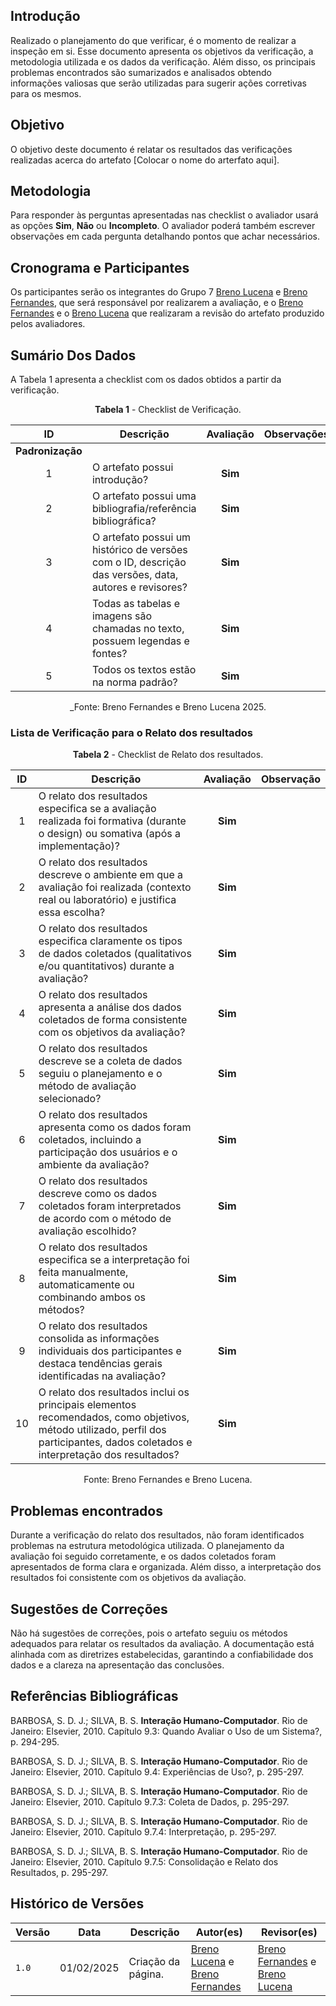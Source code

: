 ## Introdução

Realizado o planejamento do que verificar, é o momento de realizar a inspeção em si. Esse documento apresenta os objetivos da verificação, a metodologia utilizada e os dados da verificação. Além disso, os principais problemas encontrados são sumarizados e analisados obtendo informações valiosas que serão utilizadas para sugerir ações corretivas para os mesmos.

## Objetivo

O objetivo deste documento é relatar os resultados das verificações realizadas acerca do artefato [Colocar o nome do arterfato aqui].

## Metodologia

 Para responder às perguntas apresentadas nas checklist o avaliador usará as opções **Sim**, **Não** ou **Incompleto**. O avaliador poderá também escrever observações em cada pergunta detalhando pontos que achar necessários.

## Cronograma e Participantes

Os participantes serão os integrantes do Grupo 7 [Breno Lucena](https://github.com/BrenoLUCO) e [Breno Fernandes](https://github.com/Brenofrds), que será responsável por realizarem a avaliação, e o [Breno Fernandes](https://github.com/Brenofrds) e o [Breno Lucena](https://github.com/BrenoLUCO) que realizaram a revisão do artefato produzido pelos avaliadores.

## Sumário Dos Dados

A Tabela 1 apresenta a checklist com os dados obtidos a partir da verificação.

<center>

**Tabela 1** - Checklist de Verificação.

|   ID   | Descrição                                                                                     | Avaliação  | Observações          |
|:------:|-----------------------------------------------------------------------------------------------|:----------:|-----------------------|
| **Padronização** |                                                                                     |            |                       |
|   1    | O artefato possui introdução?                                                                 |     **Sim**       |                       |
|   2    | O artefato possui uma bibliografia/referência bibliográfica?                                  |     **Sim**       |                       |
|   3    | O artefato possui um histórico de versões com o ID, descrição das versões, data, autores e revisores? |     **Sim**       |                       |
|   4    | Todas as tabelas e imagens são chamadas no texto, possuem legendas e fontes?                  |     **Sim**       |                       |
|   5    | Todos os textos estão na norma padrão?                                                        |      **Sim**      |                       |

_Fonte: Breno Fernandes e Breno Lucena 2025.

</center>

### Lista de Verificação para o Relato dos resultados

<center>

**Tabela 2** - Checklist de Relato dos resultados.

| ID  | Descrição                                                                                              | Avaliação | Observação |
|:---:|--------------------------------------------------------------------------------------------------------|:---------:|------------|
|  1  | O relato dos resultados especifica se a avaliação realizada foi formativa (durante o design) ou somativa (após a implementação)? |     **Sim**      |            |
|  2  | O relato dos resultados descreve o ambiente em que a avaliação foi realizada (contexto real ou laboratório) e justifica essa escolha? |   **Sim**        |            |
|  3  | O relato dos resultados especifica claramente os tipos de dados coletados (qualitativos e/ou quantitativos) durante a avaliação? |      **Sim**     |            |
|  4  | O relato dos resultados apresenta a análise dos dados coletados de forma consistente com os objetivos da avaliação? |      **Sim**     |            |
|  5  | O relato dos resultados descreve se a coleta de dados seguiu o planejamento e o método de avaliação selecionado? |    **Sim**       |            |
|  6  | O relato dos resultados apresenta como os dados foram coletados, incluindo a participação dos usuários e o ambiente da avaliação? |     **Sim**      |            |
|  7  | O relato dos resultados descreve como os dados coletados foram interpretados de acordo com o método de avaliação escolhido? |     **Sim**      |            |
|  8  | O relato dos resultados especifica se a interpretação foi feita manualmente, automaticamente ou combinando ambos os métodos? |     **Sim**      |            |
|  9  | O relato dos resultados consolida as informações individuais dos participantes e destaca tendências gerais identificadas na avaliação? |    **Sim**       |            |
| 10  | O relato dos resultados inclui os principais elementos recomendados, como objetivos, método utilizado, perfil dos participantes, dados coletados e interpretação dos resultados? |    **Sim**       |            |

Fonte: Breno Fernandes e Breno Lucena.


</center>

## Problemas encontrados

Durante a verificação do relato dos resultados, não foram identificados problemas na estrutura metodológica utilizada. O planejamento da avaliação foi seguido corretamente, e os dados coletados foram apresentados de forma clara e organizada. Além disso, a interpretação dos resultados foi consistente com os objetivos da avaliação.



## Sugestões de Correções

Não há sugestões de correções, pois o artefato seguiu os métodos adequados para relatar os resultados da avaliação. A documentação está alinhada com as diretrizes estabelecidas, garantindo a confiabilidade dos dados e a clareza na apresentação das conclusões.



## Referências Bibliográficas

BARBOSA, S. D. J.; SILVA, B. S. **Interação Humano-Computador**. Rio de Janeiro: Elsevier, 2010. Capítulo 9.3: Quando Avaliar o Uso de um Sistema?, p. 294-295.

BARBOSA, S. D. J.; SILVA, B. S. **Interação Humano-Computador**. Rio de Janeiro: Elsevier, 2010. Capítulo 9.4: Experiências de Uso?, p. 295-297.

BARBOSA, S. D. J.; SILVA, B. S. **Interação Humano-Computador**. Rio de Janeiro: Elsevier, 2010. Capítulo 9.7.3: Coleta de Dados, p. 295-297.

BARBOSA, S. D. J.; SILVA, B. S. **Interação Humano-Computador**. Rio de Janeiro: Elsevier, 2010. Capítulo 9.7.4: Interpretação, p. 295-297.

BARBOSA, S. D. J.; SILVA, B. S. **Interação Humano-Computador**. Rio de Janeiro: Elsevier, 2010. Capítulo 9.7.5: Consolidação e Relato dos Resultados, p. 295-297.

## Histórico de Versões

| Versão | Data       | Descrição              | Autor(es)                                        | Revisor(es)                                    |
| ------ | ---------- | ---------------------- | ------------------------------------------------ | ---------------------------------------------- |
| `1.0`  | 01/02/2025 | Criação da página.     | [Breno Lucena](https://github.com/BrenoLUCO) e [Breno Fernandes](https://github.com/Brenofrds)     | [Breno Fernandes](https://github.com/Brenofrds) e [Breno Lucena](https://github.com/BrenoLUCO)|